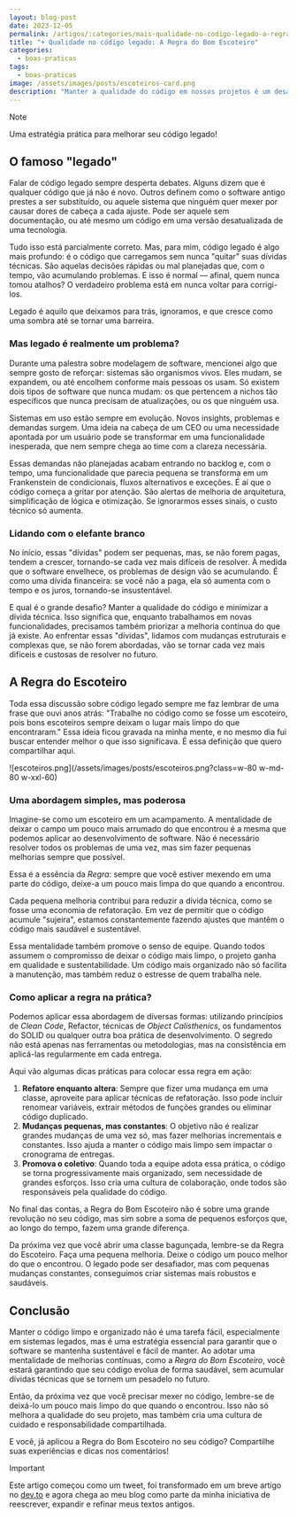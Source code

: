 ```yaml
---
layout: blog-post
date: 2023-12-05
permalink: /artigos/:categories/mais-qualidade-no-codigo-legado-a-regra-do-bom-escoteiro
title: "+ Qualidade no código legado: A Regra do Bom Escoteiro"
categories:
  - boas-praticas
tags:
  - boas-praticas
image: /assets/images/posts/escoteiros-card.png
description: "Manter a qualidade do código em nossos projetos é um desafio constante. À medida que o tempo passa, nosso código pode se tornar um verdadeiro emaranhado de funcionalidades antigas e mal organizadas, criando o que chamamos de 'dívida técnica' - um débito que, em algum momento, terá que ser pago."
---
```


> [!NOTE] 
> Uma estratégia prática para melhorar seu código legado!

## O famoso "legado"

Falar de código legado sempre desperta debates. Alguns dizem que é qualquer código que já não é novo. Outros definem
como o software antigo prestes a ser substituído, ou aquele sistema que ninguém quer mexer por causar dores de cabeça a
cada ajuste. Pode ser aquele sem documentação, ou até mesmo um código em uma versão desatualizada de uma tecnologia.

Tudo isso está parcialmente correto. Mas, para mim, código legado é algo mais profundo: é o código que carregamos sem
nunca "quitar" suas dívidas técnicas. São aquelas decisões rápidas ou mal planejadas que, com o tempo, vão acumulando
problemas. E isso é normal — afinal, quem nunca tomou atalhos? O verdadeiro problema está em nunca voltar para
corrigi-los.

Legado é aquilo que deixamos para trás, ignoramos, e que cresce como uma sombra até se tornar uma barreira.

### Mas legado é realmente um problema?

Durante uma palestra sobre modelagem de software, mencionei algo que sempre gosto de reforçar: sistemas são organismos
vivos. Eles mudam, se expandem, ou até encolhem conforme mais pessoas os usam. Só existem dois tipos de software que
nunca mudam: os que pertencem a nichos tão específicos que nunca precisam de atualizações, ou os que ninguém usa.

Sistemas em uso estão sempre em evolução. Novos insights, problemas e demandas surgem. Uma ideia na cabeça de um CEO ou
uma necessidade apontada por um usuário pode se transformar em uma funcionalidade inesperada, que nem sempre chega ao
time com a clareza necessária.

Essas demandas não planejadas acabam entrando no backlog e, com o tempo, uma funcionalidade que parecia pequena se
transforma em um Frankenstein de condicionais, fluxos alternativos e exceções. É aí que o código começa a gritar por
atenção. São alertas de melhoria de arquitetura, simplificação de lógica e otimização. Se ignorarmos esses sinais, o
custo técnico só aumenta.

### Lidando com o elefante branco

No início, essas "dívidas" podem ser pequenas, mas, se não forem pagas, tendem a crescer, tornando-se cada vez mais
difíceis de resolver. À medida que o software envelhece, os problemas de design vão se acumulando. É como uma dívida
financeira: se você não a paga, ela só aumenta com o tempo e os juros, tornando-se insustentável.

E qual é o grande desafio? Manter a qualidade do código e minimizar a dívida técnica. Isso significa que, enquanto
trabalhamos em novas funcionalidades, precisamos também priorizar a melhoria contínua do que já existe. Ao enfrentar
essas "dívidas", lidamos com mudanças estruturais e complexas que, se não forem abordadas, vão se tornar cada vez mais
difíceis e custosas de resolver no futuro.

## A Regra do Escoteiro

Toda essa discussão sobre código legado sempre me faz lembrar de uma frase que ouvi anos atrás: "Trabalhe no código como
se fosse um escoteiro, pois bons escoteiros sempre deixam o lugar mais limpo do que encontraram." Essa ideia ficou
gravada na minha mente, e no mesmo dia fui buscar entender melhor o que isso significava. É essa definição que quero
compartilhar aqui.

![escoteiros.png](/assets/images/posts/escoteiros.png?class=w-80 w-md-80 w-xxl-60)

### Uma abordagem simples, mas poderosa

Imagine-se como um escoteiro em um acampamento. A mentalidade de deixar o campo um pouco mais arrumado do que encontrou
é a mesma que podemos aplicar ao desenvolvimento de software. Não é necessário resolver todos os problemas de uma vez,
mas sim fazer pequenas melhorias sempre que possível.

Essa é a essência da *Regra*: sempre que você estiver mexendo em uma parte do código, deixe-a um pouco mais limpa do que
quando a encontrou.

Cada pequena melhoria contribui para reduzir a dívida técnica, como se fosse uma economia de refatoração. Em vez de
permitir que o código acumule "sujeira", estamos constantemente fazendo ajustes que mantêm o código mais saudável e
sustentável.

Essa mentalidade também promove o senso de equipe. Quando todos assumem o compromisso de deixar o código mais limpo, o
projeto ganha em qualidade e sustentabilidade. Um código mais organizado não só facilita a manutenção, mas também reduz
o estresse de quem trabalha nele.

### Como aplicar a regra na prática?

Podemos aplicar essa abordagem de diversas formas: utilizando princípios de *Clean Code*, Refactor, técnicas de *Object
Calisthenics*, os fundamentos do SOLID ou qualquer outra boa prática de desenvolvimento. O segredo não está apenas nas
ferramentas ou metodologias, mas na consistência em aplicá-las regularmente em cada entrega.

Aqui vão algumas dicas práticas para colocar essa regra em ação:

1. **Refatore enquanto altera**: Sempre que fizer uma mudança em uma classe, aproveite para aplicar técnicas de
   refatoração. Isso pode incluir renomear variáveis, extrair métodos de funções grandes ou eliminar código duplicado.
2. **Mudanças pequenas, mas constantes**: O objetivo não é realizar grandes mudanças de uma vez só, mas fazer melhorias
   incrementais e constantes. Isso ajuda a manter o código mais limpo sem impactar o cronograma de entregas.
3. **Promova o coletivo**: Quando toda a equipe adota essa prática, o código se torna progressivamente mais organizado,
   sem necessidade de grandes esforços. Isso cria uma cultura de colaboração, onde todos são responsáveis pela qualidade
   do código.

No final das contas, a Regra do Bom Escoteiro não é sobre uma grande revolução no seu código, mas sim sobre a soma de
pequenos esforços que, ao longo do tempo, fazem uma grande diferença.

Da próxima vez que você abrir uma classe bagunçada, lembre-se da Regra do Escoteiro. Faça uma pequena melhoria. Deixe o
código um pouco melhor do que o encontrou. O legado pode ser desafiador, mas com pequenas mudanças constantes,
conseguimos criar sistemas mais robustos e saudáveis.

## Conclusão

Manter o código limpo e organizado não é uma tarefa fácil, especialmente em sistemas legados, mas é uma estratégia
essencial para garantir que o software se mantenha sustentável e fácil de manter. Ao adotar uma mentalidade de melhorias
contínuas, como a *Regra do Bom Escoteiro*, você estará garantindo que seu código evolua de forma saudável, sem acumular
dívidas técnicas que se tornem um pesadelo no futuro.

Então, da próxima vez que você precisar mexer no código, lembre-se de deixá-lo um pouco mais limpo do que quando o
encontrou. Isso não só melhora a qualidade do seu projeto, mas também cria uma cultura de cuidado e responsabilidade
compartilhada.

E você, já aplicou a Regra do Bom Escoteiro no seu código? Compartilhe suas experiências e dicas nos comentários!

> [!IMPORTANT]
> Este artigo começou como um tweet, foi transformado em um breve artigo no [dev.to](https://dev.to/douglasmedeiros/-qualidade-no-codigo-legado-a-regra-do-bom-escoteiro-e30) e agora chega ao meu
> blog como parte da minha iniciativa de reescrever, expandir e refinar meus textos antigos.
